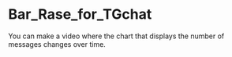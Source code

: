 # Bar_Rase_for_TGchat
You can make a video where the chart that displays the number of messages changes over time.
